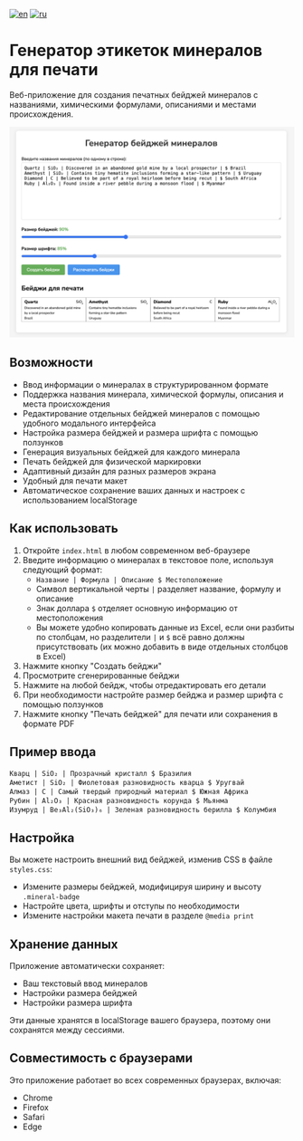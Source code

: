 [![en](https://img.shields.io/badge/english-white.svg)](README.md) [![ru](https://img.shields.io/badge/%D1%80%D1%83%D1%81%D1%81%D0%BA%D0%B8%D0%B9-white.svg)](README.ru.md)

# Генератор этикеток минералов для печати

Веб-приложение для создания печатных бейджей минералов с названиями, химическими формулами, описаниями и местами происхождения.

![Скриншот Генератора Минеральных Бейджей](screenshot-1.png)

## Возможности

- Ввод информации о минералах в структурированном формате
- Поддержка названия минерала, химической формулы, описания и места происхождения
- Редактирование отдельных бейджей минералов с помощью удобного модального интерфейса
- Настройка размера бейджей и размера шрифта с помощью ползунков
- Генерация визуальных бейджей для каждого минерала
- Печать бейджей для физической маркировки
- Адаптивный дизайн для разных размеров экрана
- Удобный для печати макет
- Автоматическое сохранение ваших данных и настроек с использованием localStorage

## Как использовать

1. Откройте `index.html` в любом современном веб-браузере
2. Введите информацию о минералах в текстовое поле, используя следующий формат:
   - `Название | Формула | Описание $ Местоположение`
   - Символ вертикальной черты `|` разделяет название, формулу и описание
   - Знак доллара `$` отделяет основную информацию от местоположения
   - Вы можете удобно копировать данные из Excel, если они разбиты по столбцам, но разделители `|` и `$` всё равно должны присутствовать (их можно добавить в виде отдельных столбцов в Excel)
3. Нажмите кнопку "Создать бейджи"
4. Просмотрите сгенерированные бейджи
5. Нажмите на любой бейдж, чтобы отредактировать его детали
6. При необходимости настройте размер бейджа и размер шрифта с помощью ползунков
7. Нажмите кнопку "Печать бейджей" для печати или сохранения в формате PDF

## Пример ввода

```
Кварц | SiO₂ | Прозрачный кристалл $ Бразилия
Аметист | SiO₂ | Фиолетовая разновидность кварца $ Уругвай
Алмаз | C | Самый твердый природный материал $ Южная Африка
Рубин | Al₂O₃ | Красная разновидность корунда $ Мьянма
Изумруд | Be₃Al₂(SiO₃)₆ | Зеленая разновидность берилла $ Колумбия
```

## Настройка

Вы можете настроить внешний вид бейджей, изменив CSS в файле `styles.css`:

- Измените размеры бейджей, модифицируя ширину и высоту `.mineral-badge`
- Настройте цвета, шрифты и отступы по необходимости
- Измените настройки макета печати в разделе `@media print`

## Хранение данных

Приложение автоматически сохраняет:
- Ваш текстовый ввод минералов
- Настройки размера бейджей
- Настройки размера шрифта

Эти данные хранятся в localStorage вашего браузера, поэтому они сохранятся между сессиями.

## Совместимость с браузерами

Это приложение работает во всех современных браузерах, включая:
- Chrome
- Firefox
- Safari
- Edge